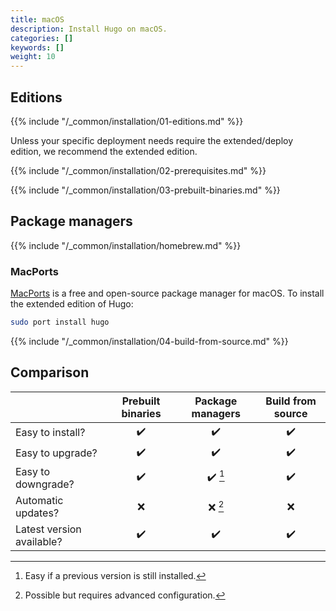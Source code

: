 ```yaml
---
title: macOS
description: Install Hugo on macOS.
categories: []
keywords: []
weight: 10
---
```


## Editions

{{% include "/_common/installation/01-editions.md" %}}

Unless your specific deployment needs require the extended/deploy edition, we recommend the extended edition.

{{% include "/_common/installation/02-prerequisites.md" %}}

{{% include "/_common/installation/03-prebuilt-binaries.md" %}}

## Package managers

{{% include "/_common/installation/homebrew.md" %}}

### MacPorts

[MacPorts] is a free and open-source package manager for macOS. To install the extended edition of Hugo:

```sh
sudo port install hugo
```

[MacPorts]: https://www.macports.org/

{{% include "/_common/installation/04-build-from-source.md" %}}

## Comparison

||Prebuilt binaries|Package managers|Build from source
:--|:--:|:--:|:--:
Easy to install?|:heavy_check_mark:|:heavy_check_mark:|:heavy_check_mark:|
Easy to upgrade?|:heavy_check_mark:|:heavy_check_mark:|:heavy_check_mark:
Easy to downgrade?|:heavy_check_mark:|:heavy_check_mark: [^1]|:heavy_check_mark:
Automatic updates?|:x:|:x: [^2]|:x:
Latest version available?|:heavy_check_mark:|:heavy_check_mark:|:heavy_check_mark:

[^1]: Easy if a previous version is still installed.
[^2]: Possible but requires advanced configuration.
